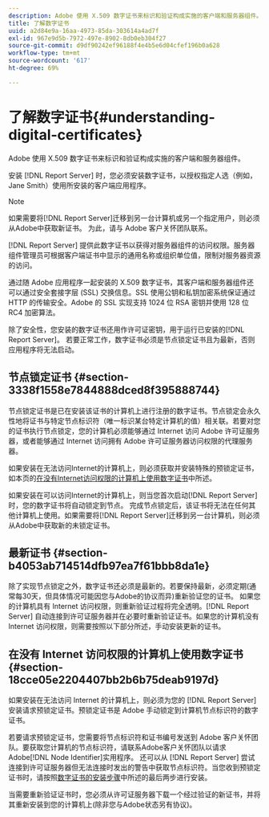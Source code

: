 ```yaml
---
description: Adobe 使用 X.509 数字证书来标识和验证构成实施的客户端和服务器组件。
title: 了解数字证书
uuid: a2d84e9a-16aa-4973-85da-303614a4ad7f
exl-id: 967e9d5b-7972-497e-8902-8db0eb304f27
source-git-commit: d9df90242ef96188f4e4b5e6d04cfef196b0a628
workflow-type: tm+mt
source-wordcount: '617'
ht-degree: 69%

---
```


# 了解数字证书{#understanding-digital-certificates}

Adobe 使用 X.509 数字证书来标识和验证构成实施的客户端和服务器组件。

安装 [!DNL Report Server] 时，您必须安装数字证书，以授权指定人选（例如，Jane Smith）使用所安装的客户端应用程序。

>[!NOTE]
>
>如果需要将[!DNL Report Server]迁移到另一台计算机或另一个指定用户，则必须从Adobe中获取新证书。 为此，请与 Adobe 客户关怀团队联系。

[!DNL Report Server] 提供此数字证书以获得对服务器组件的访问权限。服务器组件管理员可根据客户端证书中显示的通用名称或组织单位值，限制对服务器资源的访问。

通过随 Adobe 应用程序一起安装的 X.509 数字证书，其客户端和服务器组件还可以通过安全套接字层 (SSL) 交换信息。SSL 使用公钥和私钥加密系统保证通过 HTTP 的传输安全。Adobe 的 SSL 实现支持 1024 位 RSA 密钥并使用 128 位 RC4 加密算法。

除了安全性，您安装的数字证书还用作许可证密钥，用于运行已安装的[!DNL Report Server]。 若要正常工作，数字证书必须是节点锁定证书且为最新，否则应用程序将无法启动。

## 节点锁定证书 {#section-3338f1558e7844888dced8f395888744}

节点锁定证书是已在安装该证书的计算机上进行注册的数字证书。节点锁定会永久性地将证书与特定节点标识符（唯一标识某台特定计算机的值）相关联。若要对您的证书执行节点锁定，您的计算机必须能够通过 Internet 访问 Adobe 许可证服务器，或者能够通过 Internet 访问拥有 Adobe 许可证服务器访问权限的代理服务器。

如果安装在无法访问Internet的计算机上，则必须获取并安装特殊的预锁定证书，如本页的[在没有Internet访问权限的计算机上使用数字证书](../../../../home/c-rpt-oview/c-inst-rpt/c-install-dig-cert/c-underst-dig-cert.md#section-18cce05e2204407bb2b6b75deab9197d)中所述。

如果安装在可以访问Internet的计算机上，则当您首次启动[!DNL Report Server]时，您的数字证书将自动锁定到节点。 完成节点锁定后，该证书将无法在任何其他计算机上使用。如果需要将[!DNL Report Server]迁移到另一台计算机，则必须从Adobe中获取新的未锁定证书。

## 最新证书 {#section-b4053ab714514dfb97ea7f61bbb8da1e}

除了实现节点锁定之外，数字证书还必须是最新的。若要保持最新，必须定期(通常每30天，但具体情况可能因您与Adobe的协议而异)重新验证您的证书。 如果您的计算机具有 Internet 访问权限，则重新验证过程将完全透明。[!DNL Report Server] 自动连接到许可证服务器并在必要时重新验证证书。如果您的计算机没有 Internet 访问权限，则需要按照以下部分所述，手动安装更新的证书。

## 在没有 Internet 访问权限的计算机上使用数字证书{#section-18cce05e2204407bb2b6b75deab9197d}

如果安装在无法访问 Internet 的计算机上，则必须为您的 [!DNL Report Server] 安装请求预锁定证书。预锁定证书是 Adobe 手动锁定到计算机节点标识符的数字证书。

若要请求预锁定证书，您需要将节点标识符和证书编号发送到 Adobe 客户关怀团队。要获取您计算机的节点标识符，请联系Adobe客户关怀团队以请求Adobe[!DNL Node Identifier]实用程序。 还可以从 [!DNL Report Server] 尝试连接到许可证服务器但无法连接时发出的警告中获取节点标识符。当您收到预锁定证书时，请按照[数字证书的安装步骤](../../../../home/c-rpt-oview/c-inst-rpt/c-install-dig-cert/t-dig-cert-install-proc.md#task-5c4bb352ff534b40adc46dd053874e5d)中所述的最后两步进行安装。

当需要重新验证证书时，您必须从许可证服务器下载一个经过验证的新证书，并将其重新安装到您的计算机上(除非您与Adobe状态另有协议)。
